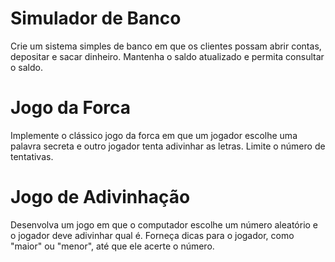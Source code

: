 # Simulador de Banco

Crie um sistema simples de banco em que os clientes possam abrir contas, depositar e sacar dinheiro. Mantenha o saldo atualizado e permita consultar o saldo.

# Jogo da Forca

Implemente o clássico jogo da forca em que um jogador escolhe uma palavra secreta e outro jogador tenta adivinhar as letras. Limite o número de tentativas.

# Jogo de Adivinhação

Desenvolva um jogo em que o computador escolhe um número aleatório e o jogador deve adivinhar qual é. Forneça dicas para o jogador, como "maior" ou "menor", até que ele acerte o número.

